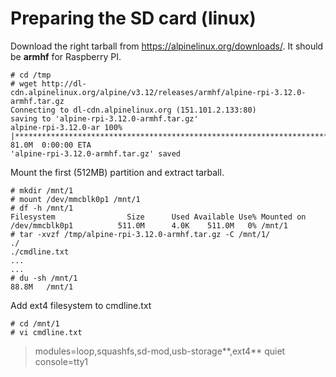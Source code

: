 # Preparing the SD card (linux)

Download the right tarball from https://alpinelinux.org/downloads/.  It should be **armhf** for Raspberry PI.

```
# cd /tmp
# wget http://dl-cdn.alpinelinux.org/alpine/v3.12/releases/armhf/alpine-rpi-3.12.0-armhf.tar.gz
Connecting to dl-cdn.alpinelinux.org (151.101.2.133:80)
saving to 'alpine-rpi-3.12.0-armhf.tar.gz'
alpine-rpi-3.12.0-ar 100% |*******************************************************************************| 81.0M  0:00:00 ETA
'alpine-rpi-3.12.0-armhf.tar.gz' saved
```

Mount the first (512MB) partition and extract tarball.

```
# mkdir /mnt/1
# mount /dev/mmcblk0p1 /mnt/1
# df -h /mnt/1
Filesystem                Size      Used Available Use% Mounted on
/dev/mmcblk0p1          511.0M      4.0K    511.0M   0% /mnt/1
# tar -xvzf /tmp/alpine-rpi-3.12.0-armhf.tar.gz -C /mnt/1/
./
./cmdline.txt
...
...
# du -sh /mnt/1
88.8M   /mnt/1
```

Add ext4 filesystem to cmdline.txt

```
# cd /mnt/1
# vi cmdline.txt
```

> modules=loop,squashfs,sd-mod,usb-storage**,ext4** quiet console=tty1


